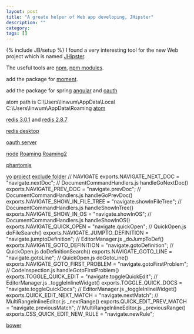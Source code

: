```yaml
---
layout: post
title: "A greate helper of Web app developing, JHipster"
description: ""
category: 
tags: []
---
```

{% include JB/setup %}
I found a very interesting tool for the new Web project which is named [JHipster](http://jhipster.github.io).

The useful tools are [npm](/attachments/2015-04-26/npm.7z), [npm modules](/attachments/2015-04-26/node_modules.7z).

add the package for [moment](/attachments/2015-04-26/bower_components.zip).

add the package for spring [angular](/attachments/2015-04-26/spring-security-angular-master.zip) and [oauth](/attachments/2015-04-26/spring-security-oauth-master.zip)

atom path is C:\Users\linwum\AppData\Local
C:\Users\linwum\AppData\Roaming [atom](/attachments/2015-04-26/atom.7z)

[redis 3.0.1](/attachments/2015-04-26/redis-3.0.1.tar.gz) and [redis 2.8.7](/attachments/2015-04-26/redis-2.8.7.7z)

[redis desktop](/attachments/2015-04-26/redis-desktop-manager-0.7.6.15.exe)

[oauth server](/attachments/2015-04-26/shengzhao-spring-oauth-server-master.zip)

[node](/attachments/2015-04-26/nodejs.7z)
[Roaming](/attachments/2015-04-26/Roaming.7z.001) [Roaming2](/attachments/2015-04-26/Roaming.7z.002)

[phantomjs](/attachments/2015-04-26/phantomjs.7z)

[yo](/attachments/2015-04-26/yo.7z.001)
[project](/attachments/2015-04-26/ipv.7z.001)
[exclude folder](/attachments/2015-04-26/gruehle.exclude-folders.7z)
    // NAVIGATE
    exports.NAVIGATE_NEXT_DOC           = "navigate.nextDoc";           // DocumentCommandHandlers.js   handleGoNextDoc()
    exports.NAVIGATE_PREV_DOC           = "navigate.prevDoc";           // DocumentCommandHandlers.js   handleGoPrevDoc()
    exports.NAVIGATE_SHOW_IN_FILE_TREE  = "navigate.showInFileTree";    // DocumentCommandHandlers.js   handleShowInTree()
    exports.NAVIGATE_SHOW_IN_OS         = "navigate.showInOS";          // DocumentCommandHandlers.js   handleShowInOS()
    exports.NAVIGATE_QUICK_OPEN         = "navigate.quickOpen";         // QuickOpen.js                 doFileSearch()
    exports.NAVIGATE_JUMPTO_DEFINITION  = "navigate.jumptoDefinition";  // EditorManager.js             _doJumpToDef()
    exports.NAVIGATE_GOTO_DEFINITION    = "navigate.gotoDefinition";    // QuickOpen.js                 doDefinitionSearch()
    exports.NAVIGATE_GOTO_LINE          = "navigate.gotoLine";          // QuickOpen.js                 doGotoLine()
    exports.NAVIGATE_GOTO_FIRST_PROBLEM = "navigate.gotoFirstProblem";  // CodeInspection.js            handleGotoFirstProblem()
    exports.TOGGLE_QUICK_EDIT           = "navigate.toggleQuickEdit";   // EditorManager.js             _toggleInlineWidget()
    exports.TOGGLE_QUICK_DOCS           = "navigate.toggleQuickDocs";   // EditorManager.js             _toggleInlineWidget()
    exports.QUICK_EDIT_NEXT_MATCH       = "navigate.nextMatch";         // MultiRangeInlineEditor.js    _nextRange()
    exports.QUICK_EDIT_PREV_MATCH       = "navigate.previousMatch";     // MultiRangeInlineEditor.js    _previousRange()
    exports.CSS_QUICK_EDIT_NEW_RULE     = "navigate.newRule";      

[bower](/attachments/2015-0426/bower_components.7z)
